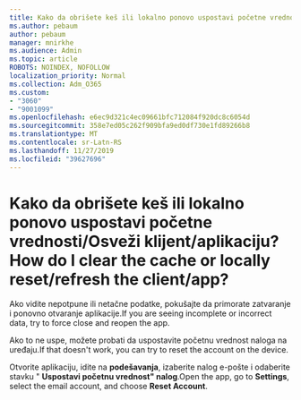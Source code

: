 ```yaml
---
title: Kako da obrišete keš ili lokalno ponovo uspostavi početne vrednosti/Osveži klijent/aplikaciju?
ms.author: pebaum
author: pebaum
manager: mnirkhe
ms.audience: Admin
ms.topic: article
ROBOTS: NOINDEX, NOFOLLOW
localization_priority: Normal
ms.collection: Adm_O365
ms.custom:
- "3060"
- "9001099"
ms.openlocfilehash: e6ec9d321c4ec09661bfc712084f920dc8c6054d
ms.sourcegitcommit: 358e7ed05c262f909bfa9ed0df730e1fd89266b8
ms.translationtype: MT
ms.contentlocale: sr-Latn-RS
ms.lasthandoff: 11/27/2019
ms.locfileid: "39627696"
---
```

# <a name="how-do-i-clear-the-cache-or-locally-resetrefresh-the-clientapp"></a><span data-ttu-id="54b6f-102">Kako da obrišete keš ili lokalno ponovo uspostavi početne vrednosti/Osveži klijent/aplikaciju?</span><span class="sxs-lookup"><span data-stu-id="54b6f-102">How do I clear the cache or locally reset/refresh the client/app?</span></span>

<span data-ttu-id="54b6f-103">Ako vidite nepotpune ili netačne podatke, pokušajte da primorate zatvaranje i ponovno otvaranje aplikacije.</span><span class="sxs-lookup"><span data-stu-id="54b6f-103">If you are seeing incomplete or incorrect data, try to force close and reopen the app.</span></span>  

<span data-ttu-id="54b6f-104">Ako to ne uspe, možete probati da uspostavite početnu vrednost naloga na uređaju.</span><span class="sxs-lookup"><span data-stu-id="54b6f-104">If that doesn't work, you can try to reset the account on the device.</span></span>
 
<span data-ttu-id="54b6f-105">Otvorite aplikaciju, idite na **podešavanja**, izaberite nalog e-pošte i odaberite stavku " **Uspostavi početnu vrednost" nalog**.</span><span class="sxs-lookup"><span data-stu-id="54b6f-105">Open the app, go to **Settings**, select the email account, and choose **Reset Account**.</span></span>